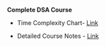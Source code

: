 **Complete DSA Course**

* Time Complexity Chart- [Link](https://miro.medium.com/v2/resize:fit:1100/format:webp/1*nk42coSk8TO8GOZdTZ6phA.png)

* Detailed Course Notes - [Link](https://docs.google.com/document/d/1e3qmzQoJhJ-f5XWEBje7YPdZwxtN8kI-uiho2_9lhxE/edit?usp=sharing)

